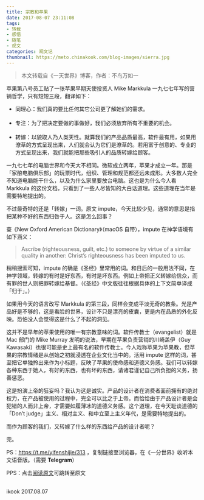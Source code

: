 ```yaml
---
title: 宗教和苹果
date: 2017-08-07 23:11:08
tags:
- 转载
- 感悟
- 随笔
- 观文
categories: 观文记
thumbnail: https://meto.chinakook.com/blog-images/sierra.jpg
---
```


> 本文转载自《一天世界》博客，作者：不鸟万如一

<!--more-->

苹果第八号员工贴了一张苹果早期天使投资人 Mike Markkula 一九七七年写的营销哲学，只有短短三段，翻译如下：

- 同理心：我们真的要比任何其它公司更了解她们的需求。<br><br>
- 专注：为了把决定要做的事做好，我们必须放弃所有不重要的机会。<br><br>
- 转嫁：以貌取人乃人类天性。就算我们的产品品质最高，软件最有用，如果用潦草的方式呈现出来，人们就会认为它们是潦草的。若用富于创意的、专业的方式呈现出来，我们就能把那些吸引人的品质转嫁给顾客。

一九七七年的电脑世界和今天大不相同。微软成立两年，苹果才成立一年。那是「家酿电脑俱乐部」的玩票时代，组织、管理和规范都还远未成形。大多数人完全不知道电脑能干什么，以及为什么家里要放台电脑。这也是为什么今人看 Markkula 的这份文档，只看到了一些人尽皆知的大白话道理。这些道理在当年是需要特地提出的。

不过最奇特的还是「转嫁」一词。原文 impute，今天比较少见，通常的意思是指把某种不好的东西归咎于人。这是怎么回事？

查《New Oxford American Dictionary》（macOS 自带），impute 在神学语境有如下涵义：

> Ascribe (righteousness, guilt, etc.) to someone by virtue of a similar quality in another: Christ’s righteousness has been imputed to us.

稍稍搜索可知，impute 的确是《圣经》里常用的词。和日后的一般用法不同，在神学领域，转嫁的有时是好东西，有时是坏东西。例如上帝把正义转嫁给信众，而有罪的世人则把罪转嫁给基督。（《圣经》中文版往往根据具体的上下文简单译成「归于」。）

如果用今天的语言改写 Markkula 的第三段，同样会变成平淡无奇的教条。光是产品好是不够的，这是看脸的世界，设计不只是漂亮的皮囊，更是内在品质的外化反映。恐怕没人会觉得这是什么了不起的洞见。

这并不是早年的苹果使用的唯一有宗教意味的词。软件传教士（evangelist）就是 Mac 部门的 Mike Murray 发明的说法，早期在苹果负责营销的川崎盖伊（Guy Kawasaki）也很可能是史上最有名的软件传教士。今人戏称苹果为苹果教，但苹果的宗教情绪是从创始之初就浸透在企业文化当中的。活用 impute 这样的词，甚至把它单独拎出来作为小标题，反映了苹果的使命感和道德义务感。我们可以转嫁各种东西于她人，有好的东西，也有坏的东西，请诸君谨记自己所负担的义务，扬善惩恶。

这是扮演上帝的狂妄吗？我认为这是诚实。产品的设计者在消费者面前拥有的绝对权力，在产品被使用的过程中，完全可以比之于上帝。而恰恰由于产品设计者是会犯错的人而非上帝，才需要如履薄冰的道德义务感。这个道理，在今天耻谈道德的「Don’t judge」主义、相对主义、和中立至上主义年代，是需要特地提出的。

而作为顾客的我们，又转嫁了什么样的东西给产品的设计者呢？

完。

PS：https://t.me/yifenshijie/313 ，复制链接至浏览器，在《一分世界》收听本文语音版。（需要 **Telegram**）

PPS：点击[阅读原文](https://blog.yitianshijie.net/2017/08/07/religion-and-apple/ )可跳转至原文

<br>ikook
2017.08.07